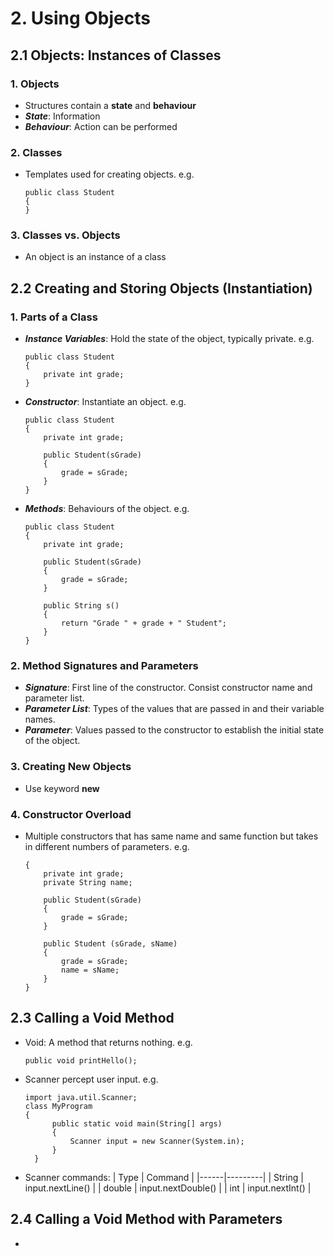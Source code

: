# 2. Using Objects

## 2.1 Objects: Instances of Classes

### 1. Objects
- Structures contain a **state** and **behaviour**
- ***State***: Information
- ***Behaviour***: Action can be performed

### 2. Classes
- Templates used for creating objects. e.g.

  ```
  public class Student
  {
  }
  ```

### 3. Classes vs. Objects
- An object is an instance of a class


## 2.2 Creating and Storing Objects (Instantiation)

### 1. Parts of a Class
- ***Instance Variables***: Hold the state of the object, typically private. e.g.

  ```
  public class Student
  {
      private int grade;
  }
  ```
  
- ***Constructor***: Instantiate an object. e.g.

  ```
  public class Student
  {
      private int grade;

      public Student(sGrade)
      {
          grade = sGrade;
      }
  }
  ```

- ***Methods***: Behaviours of the object. e.g.

  ```
  public class Student
  {
      private int grade;

      public Student(sGrade)
      {
          grade = sGrade;
      }

      public String s()
      {
          return "Grade " + grade + " Student";
      }
  }
  ```

### 2. Method Signatures and Parameters
- ***Signature***: First line of the constructor. Consist constructor name and parameter list.
- ***Parameter List***: Types of the values that are passed in and their variable names.
- ***Parameter***: Values passed to the constructor to establish the initial state of the object.

### 3. Creating New Objects
- Use keyword **new**

### 4. Constructor Overload
- Multiple constructors that has same name and same function but takes in different numbers of parameters. e.g.

  ```
  {
      private int grade;
      private String name;

      public Student(sGrade)
      {
          grade = sGrade;
      }

      public Student (sGrade, sName)
      {
          grade = sGrade;
          name = sName;
      }
  }
  ```


## 2.3 Calling a Void Method
- Void: A method that returns nothing. e.g.

  ```
  public void printHello();
  ```

- Scanner percept user input. e.g.

  ```
  import java.util.Scanner;
  class MyProgram 
  {
    	public static void main(String[] args) 
    	{
    	    Scanner input = new Scanner(System.in);
    	}
	}
  ```

- Scanner commands:
  | Type | Command |
  |------|---------|
  | String | input.nextLine() |
  | double | input.nextDouble() |
  | int | input.nextInt() |


## 2.4 Calling a Void Method with Parameters
- 

